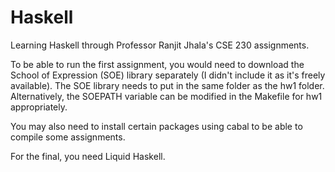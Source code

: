 # Haskell
Learning Haskell through Professor Ranjit Jhala's CSE 230 assignments.

To be able to run the first assignment, you would need to download the School of Expression (SOE) library separately (I didn't include it as it's freely available).
The SOE library needs to put in the same folder as the hw1 folder. Alternatively, the SOEPATH variable can be modified in the Makefile for hw1 appropriately.

You may also need to install certain packages using cabal to be able to compile some assignments. 

For the final, you need Liquid Haskell.
